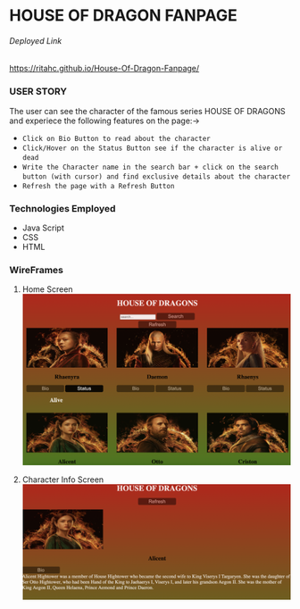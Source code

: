 # HOUSE OF DRAGON FANPAGE

###### Deployed Link
https://ritahc.github.io/House-Of-Dragon-Fanpage/


### USER STORY
The user can see the character of the famous series HOUSE OF DRAGONS and experiece the following features on the page:->
- `Click on Bio Button to read about the character`
- `Click/Hover on the Status Button see if the character is alive or dead`
- `Write the Character name in the search bar + click on the search button (with cursor) and find exclusive details about the character`
- `Refresh the page with a Refresh Button`

### Technologies Employed

- Java Script
- CSS
- HTML

### WireFrames

1) Home Screen
![Image](wireframes/Home.png)

1) Character Info Screen
![Image](wireframes/Info.png)
